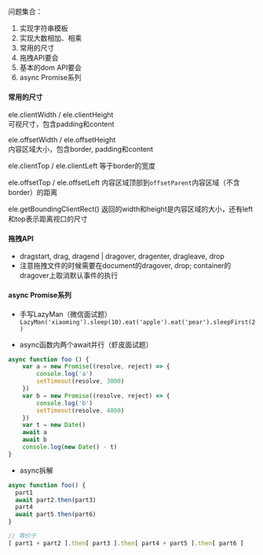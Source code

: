 问题集合：

1. 实现字符串模板
2. 实现大数相加、相乘
3. 常用的尺寸
4. 拖拽API要会
5. 基本的dom API要会
6. async Promise系列

#### 常用的尺寸

ele.clientWidth / ele.clientHeight  
可视尺寸，包含padding和content

ele.offsetWidth / ele.offsetHeight  
内容区域大小，包含border, padding和content

ele.clientTop / ele.clientLeft
等于border的宽度

ele.offsetTop / ele.offsetLeft
内容区域顶部到`offsetParent`内容区域（不含border）的距离

ele.getBoundingClientRect()
返回的width和height是内容区域的大小，还有left和top表示距离视口的尺寸

#### 拖拽API

* dragstart, drag, dragend | dragover, dragenter, dragleave, drop
* 注意拖拽文件的时候需要在document的dragover, drop; container的dragover上取消默认事件的执行

#### async Promise系列

* 手写LazyMan（微信面试题）
`LazyMan('xiaoming').sleep(10).eat('apple').eat('pear').sleepFirst(2)`

* async函数内两个await并行（虾皮面试题）
```js
async function foo () {
    var a = new Promise((resolve, reject) => {
        console.log('a')
        setTimeout(resolve, 3000)
    })
    var b = new Promise((resolve, reject) => {
        console.log('b')
        setTimeout(resolve, 4000)
    })
    var t = new Date()
    await a
    await b
    console.log(new Date() - t)
}
```

* async拆解

```js
async function foo() {
  part1
  await part2.then(part3)
  part4
  await part5.then(part6)
}

// 等价于
[ part1 + part2 ].then[ part3 ].then[ part4 + part5 ].then[ part6 ]
```
